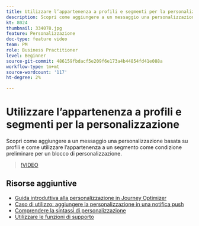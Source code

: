 ```yaml
---
title: Utilizzare l’appartenenza a profili e segmenti per la personalizzazione
description: Scopri come aggiungere a un messaggio una personalizzazione basata su profili e come utilizzare l’appartenenza a un segmento come condizione preliminare per un blocco di personalizzazione.
kt: 8024
thumbnail: 334078.jpg
feature: Personalizzazione
doc-type: feature video
team: PM
role: Business Practitioner
level: Beginner
source-git-commit: 486159fbdacf5e209f6e173a4b44854fd41e088a
workflow-type: tm+mt
source-wordcount: '117'
ht-degree: 2%

---
```



# Utilizzare l’appartenenza a profili e segmenti per la personalizzazione

Scopri come aggiungere a un messaggio una personalizzazione basata su profili e come utilizzare l’appartenenza a un segmento come condizione preliminare per un blocco di personalizzazione.

>[!VIDEO](https://video.tv.adobe.com/v/334078?quality=12)

## Risorse aggiuntive

* [Guida introduttiva alla personalizzazione in Journey Optimizer](https://experienceleague.adobe.com/docs/journey-optimizer/using/create-messages/personalization/personalize.html)
* [Caso di utilizzo: aggiungere la personalizzazione in una notifica push](https://experienceleague.corp.adobe.com/docs/journey-optimizer/using/create-messages/personalization/personalization-use-case.html)
* [Comprendere la sintassi di personalizzazione](https://experienceleague.adobe.com/docs/journey-optimizer/using/create-messages/personalization/personalization-syntax.html)
* [Utilizzare le funzioni di supporto](https://experienceleague-review.corp.adobe.com/docs/journey-optimizer/using/create-messages/personalization/functions/functions.html)
